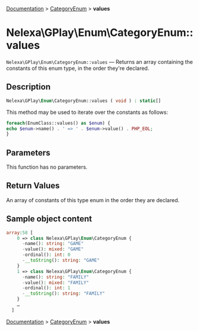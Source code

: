 [Documentation](../../README.md) > [CategoryEnum](README.md) > **values**

# Nelexa\GPlay\Enum\CategoryEnum::values
`Nelexa\GPlay\Enum\CategoryEnum::values` — Returns an array containing the constants of this enum type, in the order they're declared.

## Description
```php
Nelexa\GPlay\Enum\CategoryEnum::values ( void ) : static[]
```
This method may be used to iterate over the constants as follows:

```php
foreach(EnumClass::values() as $enum) {
echo $enum->name() . ' => ' . $enum->value() . PHP_EOL;
}
```

## Parameters
This function has no parameters.

## Return Values
An array of constants of this type enum in the order they are declared.

## Sample object content
```php
array:58 [
    0 => class Nelexa\GPlay\Enum\CategoryEnum {
      -name(): string: "GAME"
      -value(): mixed: "GAME"
      -ordinal(): int: 0
      -__toString(): string: "GAME"
    }
    1 => class Nelexa\GPlay\Enum\CategoryEnum {
      -name(): string: "FAMILY"
      -value(): mixed: "FAMILY"
      -ordinal(): int: 1
      -__toString(): string: "FAMILY"
    }
    …
  ]
```

[Documentation](../../README.md) > [CategoryEnum](README.md) > **values**

